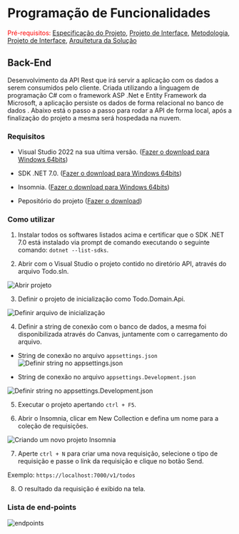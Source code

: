 # Programação de Funcionalidades

<span style="color:red">Pré-requisitos: <a href="2-Especificação do Projeto.md"> Especificação do Projeto</a></span>, <a href="3-Projeto de Interface.md"> Projeto de Interface</a>, <a href="4-Metodologia.md"> Metodologia</a>, <a href="3-Projeto de Interface.md"> Projeto de Interface</a>, <a href="5-Arquitetura da Solução.md"> Arquitetura da Solução</a>

## Back-End

Desenvolvimento da API Rest que irá servir a aplicação com os dados a serem consumidos pelo cliente. Criada utilizando a linguagem de programação C# com o framework ASP .Net e Entity Framework da Microsoft, a aplicação persiste os dados de forma relacional no banco de dados . Abaixo está o passo a passo para rodar a API de forma local, após a finalização do projeto a mesma será hospedada na nuvem. 

### Requisitos 

- Visual Studio 2022 na sua ultima versão. (<a href="https://visualstudio.microsoft.com/pt-br/thank-you-downloading-visual-studio/?sku=Community&channel=Release&version=VS2022&source=VSLandingPage&cid=2030&passive=false">Fazer o download para Windows 64bits</a>)

- SDK .NET 7.0. (<a href="https://dotnet.microsoft.com/en-us/download/dotnet/thank-you/sdk-7.0.203-windows-x64-installer">Fazer o download para Windows 64bits</a>)

- Insomnia. (<a href="https://updates.insomnia.rest/downloads/windows/latest?app=com.insomnia.app&source=website">Fazer o download para Windows 64bits</a>)

- Pepositório do projeto (<a href="https://github.com/ICEI-PUC-Minas-PMV-ADS/pmv-ads-2023-1-e4-proj-infra-t1-todolist/archive/refs/heads/api.zip">Fazer o download</a>)

### Como utilizar

1. Instalar todos os softwares listados acima e certificar que o SDK .NET 7.0 está instalado via prompt de comando executando o seguinte comando: `dotnet --list-sdks`.

2. Abrir com o Visual Studio o projeto contido no diretório API, através do arquivo Todo.sln.

![Abrir projeto](https://raw.githubusercontent.com/ICEI-PUC-Minas-PMV-ADS/pmv-ads-2023-1-e4-proj-infra-t1-todolist/906dd2ec459e28b96db2d8f18ea56fada97abed9/docs/img/1%20passo.png)

3. Definir o projeto de inicialização como Todo.Domain.Api.

![Definir arquivo de inicialização](https://raw.githubusercontent.com/ICEI-PUC-Minas-PMV-ADS/pmv-ads-2023-1-e4-proj-infra-t1-todolist/906dd2ec459e28b96db2d8f18ea56fada97abed9/docs/img/2%20passo.png)

4. Definir a string de conexão com o banco de dados, a mesma foi disponibilizada através do Canvas, juntamente com o carregamento do arquivo.

- String de conexão no arquivo `appsettings.json`
![Definir string no appsettings.json](https://raw.githubusercontent.com/ICEI-PUC-Minas-PMV-ADS/pmv-ads-2023-1-e4-proj-infra-t1-todolist/906dd2ec459e28b96db2d8f18ea56fada97abed9/docs/img/3%20passo%201.png)

- String de conexão no arquivo `appsettings.Development.json`

![Definir string no appsettings.Development.json](https://raw.githubusercontent.com/ICEI-PUC-Minas-PMV-ADS/pmv-ads-2023-1-e4-proj-infra-t1-todolist/906dd2ec459e28b96db2d8f18ea56fada97abed9/docs/img/3%20passo%202.png)

5. Executar o projeto apertando `ctrl + F5`.

6. Abrir o Insomnia, clicar em New Collection e defina um nome para a coleção de requisições.

![Criando um novo projeto Insomnia](https://raw.githubusercontent.com/ICEI-PUC-Minas-PMV-ADS/pmv-ads-2023-1-e4-proj-infra-t1-todolist/a2b351b2a500925145da5ca2ffa6acafe4fa353a/docs/img/4%20passo.png)

7. Aperte `ctrl + N` para criar uma nova requisição, selecione o tipo de requisição e passe o link da requisição e clique no botão Send.

Exemplo:
`https://localhost:7000/v1/todos`

8. O resultado da requisição é exibido na tela.

### Lista de end-points

![endpoints](https://user-images.githubusercontent.com/69054000/235229588-e22e601e-01e0-41ec-9473-2f1eb94062c7.png)

